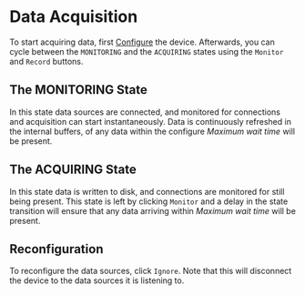 # Data Acquisition

To start acquiring data, first [Configure](configuration.md) the device.
Afterwards, you can cycle between the `MONITORING` and the `ACQUIRING` states
using the `Monitor` and `Record` buttons.

## The MONITORING State

In this state data sources are connected, and monitored for connections
and acquisition can start instantaneously. Data is continuously refreshed
in the internal buffers, of any data within the configure *Maximum wait time*
will be present.

## The ACQUIRING State

In this state data is written to disk, and connections are monitored for
still being present. This state is left by clicking `Monitor` and a delay
in the state transition will ensure that any data arriving within 
*Maximum wait time* will be present.

## Reconfiguration

To reconfigure the data sources, click `Ignore`. Note that this will disconnect
the device to the data sources it is listening to.